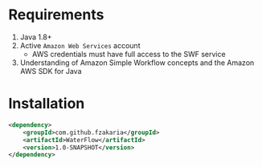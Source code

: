 # Requirements

1. Java 1.8+
2. Active `Amazon Web Services` account
	* AWS credentials must have full access to the SWF service
3. Understanding of Amazon Simple Workflow concepts and the Amazon AWS SDK for Java

# Installation

```xml
<dependency>
    <groupId>com.github.fzakaria</groupId>
    <artifactId>WaterFlow</artifactId>
    <version>1.0-SNAPSHOT</version>
</dependency>
```